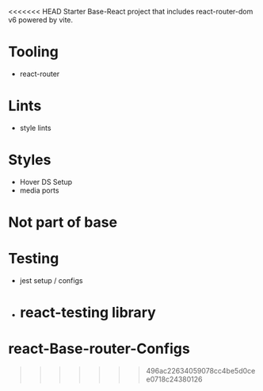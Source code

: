 <<<<<<< HEAD
Starter Base-React project that includes react-router-dom v6 powered by vite.

# Tooling

<!-- - husky -->
  <!-- - ts-configs  -->
  <!-- - vite-config -->

- react-router
  <!-- - PR template -->
  <!-- - Issue Template -->

# Lints

<!-- - eslint -->
<!-- - prettier -->

- style lints

# Styles

- Hover DS Setup
- media ports

# Not part of base

# Testing

- jest setup / configs
- # react-testing library

# react-Base-router-Configs

> > > > > > > 496ac22634059078cc4be5d0cee0718c24380126
